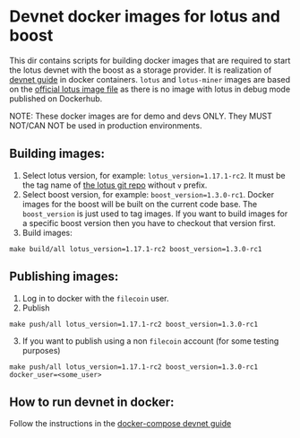# Devnet docker images for lotus and boost

This dir contains scripts for building docker images that are required to start the lotus devnet with the boost as a storage provider. It is realization of [devnet guide](../../documentation/devnet.md) in docker containers. `lotus` and `lotus-miner` images are based on the [official lotus image file](https://github.com/filecoin-project/lotus/blob/master/Dockerfile.lotus) as there is no image with lotus in debug mode published on Dockerhub. 

NOTE: These docker images are for demo and devs ONLY. They MUST NOT/CAN NOT be used in production environments.

## Building images:

1. Select lotus version, for example: `lotus_version=1.17.1-rc2`. It must be the tag name of [the lotus git repo](https://github.com/filecoin-project/lotus/tags) without `v` prefix.
2. Select boost version, for example: `boost_version=1.3.0-rc1`. Docker images for the boost will be built on the current code base. The `boost_version` is just used to tag images. If you want to build images for a specific boost version then you have to checkout that version first.
3. Build images:

```
make build/all lotus_version=1.17.1-rc2 boost_version=1.3.0-rc1
```
## Publishing images:

1. Log in to docker with the `filecoin` user.
2. Publish
```
make push/all lotus_version=1.17.1-rc2 boost_version=1.3.0-rc1
```
3. If you want to publish using a non `filecoin` account (for some testing purposes)

```
make push/all lotus_version=1.17.1-rc2 boost_version=1.3.0-rc1 docker_user=<some_user>
```
## How to run devnet in docker:

Follow the instructions in the [docker-compose devnet guide](../../examples/devnet/README.md)
